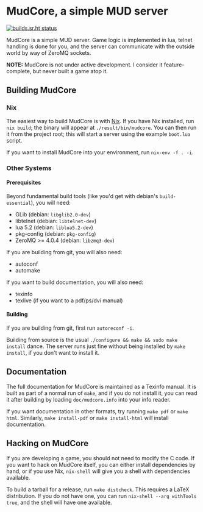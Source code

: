 # MudCore, a simple MUD server

[![builds.sr.ht status](https://builds.sr.ht/~jack/mudcore.svg)](https://builds.sr.ht/~jack/mudcore?)

MudCore is a simple MUD server. Game logic is implemented in lua,
telnet handling is done for you, and the server can communicate with
the outside world by way of ZeroMQ sockets.

**NOTE:** MudCore is not under active development. I consider it
feature-complete, but never built a game atop it.


## Building MudCore

### Nix

The easiest way to build MudCore is with
[Nix](https://nixos.org/nix/). If you have Nix installed, run `nix
build`; the binary will appear at `./result/bin/mudcore`. You can then
run it from the project root; this will start a server using the
example `boot.lua` script.

If you want to install MudCore into your environment, run `nix-env -f
. -i`.

### Other Systems

#### Prerequisites

Beyond fundamental build tools (like you'd get with debian's
`build-essential`), you will need:

* GLib (debian: `libglib2.0-dev`)
* libtelnet (debian: `libtelnet-dev`)
* lua 5.2 (debian: `liblua5.2-dev`)
* pkg-config (debian: `pkg-config`)
* ZeroMQ >= 4.0.4 (debian: `libzmq3-dev`)

If you are building from git, you will also need:

* autoconf
* automake

If you want to build documentation, you will also need:

* texinfo
* texlive (if you want to a pdf/ps/dvi manual)

#### Building

If you are building from git, first run `autoreconf -i`.

Building from source is the usual `./configure && make && sudo make
install` dance. The server runs just fine without being installed by
`make install`, if you don't want to install it.


## Documentation

The full documentation for MudCore is maintained as a Texinfo
manual. It is built as part of a normal run of `make`, and if you do
not install it, you can read it after building by loading
`doc/mudcore.info` into your info reader.

If you want documentation in other formats, try running `make pdf` or
`make html`. Similarly, `make install-pdf` or `make install-html` will
install documentation.


## Hacking on MudCore

If you are developing a game, you should not need to modify the C
code. If you want to hack on MudCore itself, you can either install
dependencies by hand, or if you use Nix, `nix-shell` will give you a
shell with dependencies available.

To build a tarball for a release, run `make distcheck`. This requires
a LaTeX distribution. If you do not have one, you can run `nix-shell
--arg withTools true`, and the shell will have one available.
